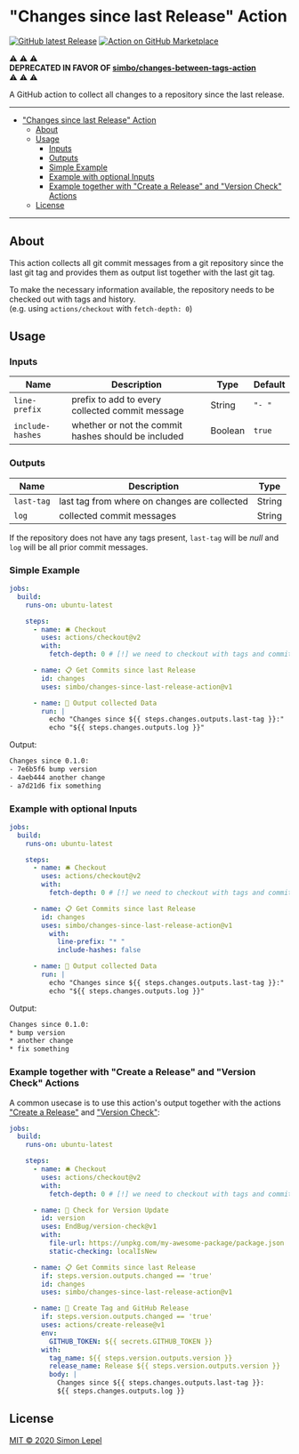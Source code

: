# "Changes since last Release" Action

[![GitHub latest Release](https://img.shields.io/github/v/release/simbo/changes-since-last-release-action?logo=github)](https://github.com/simbo/changes-since-last-release-action/releases)
[![Action on GitHub Marketplace](https://img.shields.io/badge/action-marketplace-orange.svg?logo=github)](https://github.com/marketplace/actions/changes-since-last-release)

⚠️ ⚠️ ⚠️  
**DEPRECATED IN FAVOR OF [simbo/changes-between-tags-action](https://github.com/simbo/changes-between-tags-action)**  
⚠️ ⚠️ ⚠️

A GitHub action to collect all changes to a repository since the last release.

---

<!-- TOC anchorMode:github.com -->

- ["Changes since last Release" Action](#changes-since-last-release-action)
  - [About](#about)
  - [Usage](#usage)
    - [Inputs](#inputs)
    - [Outputs](#outputs)
    - [Simple Example](#simple-example)
    - [Example with optional Inputs](#example-with-optional-inputs)
    - [Example together with "Create a Release" and "Version Check" Actions](#example-together-with-create-a-release-and-version-check-actions)
  - [License](#license)

<!-- /TOC -->

---

## About

This action collects all git commit messages from a git repository since the last git tag and provides them as output
list together with the last git tag.

To make the necessary information available, the repository needs to be checked out with tags and history.  
(e.g. using `actions/checkout` with `fetch-depth: 0`)

## Usage

### Inputs

| Name             | Description                                         | Type    | Default |
| ---------------- | --------------------------------------------------- | ------- | ------- |
| `line-prefix`    | prefix to add to every collected commit message     | String  | `"- "`  |
| `include-hashes` | whether or not the commit hashes should be included | Boolean | `true`  |

### Outputs

| Name       | Description                                  | Type   |
| ---------- | -------------------------------------------- | ------ |
| `last-tag` | last tag from where on changes are collected | String |
| `log`      | collected commit messages                    | String |

If the repository does not have any tags present, `last-tag` will be _null_ and `log` will be all prior commit messages.

### Simple Example

```yml
jobs:
  build:
    runs-on: ubuntu-latest

    steps:
      - name: 🛎 Checkout
        uses: actions/checkout@v2
        with:
          fetch-depth: 0 # [!] we need to checkout with tags and commit history

      - name: 📋 Get Commits since last Release
        id: changes
        uses: simbo/changes-since-last-release-action@v1

      - name: 📣 Output collected Data
        run: |
          echo "Changes since ${{ steps.changes.outputs.last-tag }}:"
          echo "${{ steps.changes.outputs.log }}"
```

Output:

```txt
Changes since 0.1.0:
- 7e6b5f6 bump version
- 4aeb444 another change
- a7d21d6 fix something
```

### Example with optional Inputs

```yml
jobs:
  build:
    runs-on: ubuntu-latest

    steps:
      - name: 🛎 Checkout
        uses: actions/checkout@v2
        with:
          fetch-depth: 0 # [!] we need to checkout with tags and commit history

      - name: 📋 Get Commits since last Release
        id: changes
        uses: simbo/changes-since-last-release-action@v1
          with:
            line-prefix: "* "
            include-hashes: false

      - name: 📣 Output collected Data
        run: |
          echo "Changes since ${{ steps.changes.outputs.last-tag }}:"
          echo "${{ steps.changes.outputs.log }}"
```

Output:

```txt
Changes since 0.1.0:
* bump version
* another change
* fix something
```

### Example together with "Create a Release" and "Version Check" Actions

A common usecase is to use this action's output together with the actions
["Create a Release"](https://github.com/marketplace/actions/create-a-release) and
["Version Check"](https://github.com/marketplace/actions/version-check):

```yml
jobs:
  build:
    runs-on: ubuntu-latest

    steps:
      - name: 🛎 Checkout
        uses: actions/checkout@v2
        with:
          fetch-depth: 0 # [!] we need to checkout with tags and commit history

      - name: 👀 Check for Version Update
        id: version
        uses: EndBug/version-check@v1
        with:
          file-url: https://unpkg.com/my-awesome-package/package.json
          static-checking: localIsNew

      - name: 📋 Get Commits since last Release
        if: steps.version.outputs.changed == 'true'
        id: changes
        uses: simbo/changes-since-last-release-action@v1

      - name: 🎁 Create Tag and GitHub Release
        if: steps.version.outputs.changed == 'true'
        uses: actions/create-release@v1
        env:
          GITHUB_TOKEN: ${{ secrets.GITHUB_TOKEN }}
        with:
          tag_name: ${{ steps.version.outputs.version }}
          release_name: Release ${{ steps.version.outputs.version }}
          body: |
            Changes since ${{ steps.changes.outputs.last-tag }}:
            ${{ steps.changes.outputs.log }}
```

## License

[MIT &copy; 2020 Simon Lepel](http://simbo.mit-license.org/2020/)
